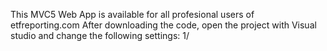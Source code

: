 This MVC5 Web App is available for all profesional users of etfreporting.com
After downloading the code, open the project with Visual studio and change the following settings:
1/
